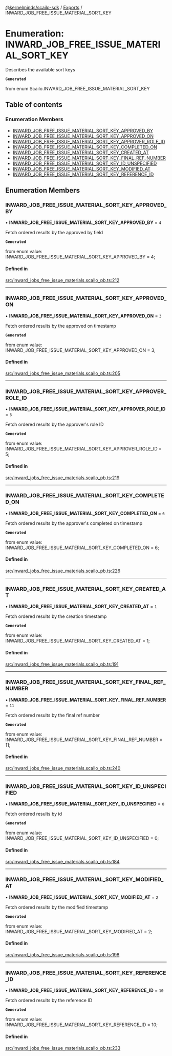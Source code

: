 [@kernelminds/scailo-sdk](../README.md) / [Exports](../modules.md) / INWARD\_JOB\_FREE\_ISSUE\_MATERIAL\_SORT\_KEY

# Enumeration: INWARD\_JOB\_FREE\_ISSUE\_MATERIAL\_SORT\_KEY

Describes the available sort keys

**`Generated`**

from enum Scailo.INWARD_JOB_FREE_ISSUE_MATERIAL_SORT_KEY

## Table of contents

### Enumeration Members

- [INWARD\_JOB\_FREE\_ISSUE\_MATERIAL\_SORT\_KEY\_APPROVED\_BY](INWARD_JOB_FREE_ISSUE_MATERIAL_SORT_KEY.md#inward_job_free_issue_material_sort_key_approved_by)
- [INWARD\_JOB\_FREE\_ISSUE\_MATERIAL\_SORT\_KEY\_APPROVED\_ON](INWARD_JOB_FREE_ISSUE_MATERIAL_SORT_KEY.md#inward_job_free_issue_material_sort_key_approved_on)
- [INWARD\_JOB\_FREE\_ISSUE\_MATERIAL\_SORT\_KEY\_APPROVER\_ROLE\_ID](INWARD_JOB_FREE_ISSUE_MATERIAL_SORT_KEY.md#inward_job_free_issue_material_sort_key_approver_role_id)
- [INWARD\_JOB\_FREE\_ISSUE\_MATERIAL\_SORT\_KEY\_COMPLETED\_ON](INWARD_JOB_FREE_ISSUE_MATERIAL_SORT_KEY.md#inward_job_free_issue_material_sort_key_completed_on)
- [INWARD\_JOB\_FREE\_ISSUE\_MATERIAL\_SORT\_KEY\_CREATED\_AT](INWARD_JOB_FREE_ISSUE_MATERIAL_SORT_KEY.md#inward_job_free_issue_material_sort_key_created_at)
- [INWARD\_JOB\_FREE\_ISSUE\_MATERIAL\_SORT\_KEY\_FINAL\_REF\_NUMBER](INWARD_JOB_FREE_ISSUE_MATERIAL_SORT_KEY.md#inward_job_free_issue_material_sort_key_final_ref_number)
- [INWARD\_JOB\_FREE\_ISSUE\_MATERIAL\_SORT\_KEY\_ID\_UNSPECIFIED](INWARD_JOB_FREE_ISSUE_MATERIAL_SORT_KEY.md#inward_job_free_issue_material_sort_key_id_unspecified)
- [INWARD\_JOB\_FREE\_ISSUE\_MATERIAL\_SORT\_KEY\_MODIFIED\_AT](INWARD_JOB_FREE_ISSUE_MATERIAL_SORT_KEY.md#inward_job_free_issue_material_sort_key_modified_at)
- [INWARD\_JOB\_FREE\_ISSUE\_MATERIAL\_SORT\_KEY\_REFERENCE\_ID](INWARD_JOB_FREE_ISSUE_MATERIAL_SORT_KEY.md#inward_job_free_issue_material_sort_key_reference_id)

## Enumeration Members

### INWARD\_JOB\_FREE\_ISSUE\_MATERIAL\_SORT\_KEY\_APPROVED\_BY

• **INWARD\_JOB\_FREE\_ISSUE\_MATERIAL\_SORT\_KEY\_APPROVED\_BY** = ``4``

Fetch ordered results by the approved by field

**`Generated`**

from enum value: INWARD_JOB_FREE_ISSUE_MATERIAL_SORT_KEY_APPROVED_BY = 4;

#### Defined in

[src/inward_jobs_free_issue_materials.scailo_pb.ts:212](https://github.com/scailo/ts-sdk/blob/c10a36b57201dfa5903d4b53efa1e62aa6208936/src/inward_jobs_free_issue_materials.scailo_pb.ts#L212)

___

### INWARD\_JOB\_FREE\_ISSUE\_MATERIAL\_SORT\_KEY\_APPROVED\_ON

• **INWARD\_JOB\_FREE\_ISSUE\_MATERIAL\_SORT\_KEY\_APPROVED\_ON** = ``3``

Fetch ordered results by the approved on timestamp

**`Generated`**

from enum value: INWARD_JOB_FREE_ISSUE_MATERIAL_SORT_KEY_APPROVED_ON = 3;

#### Defined in

[src/inward_jobs_free_issue_materials.scailo_pb.ts:205](https://github.com/scailo/ts-sdk/blob/c10a36b57201dfa5903d4b53efa1e62aa6208936/src/inward_jobs_free_issue_materials.scailo_pb.ts#L205)

___

### INWARD\_JOB\_FREE\_ISSUE\_MATERIAL\_SORT\_KEY\_APPROVER\_ROLE\_ID

• **INWARD\_JOB\_FREE\_ISSUE\_MATERIAL\_SORT\_KEY\_APPROVER\_ROLE\_ID** = ``5``

Fetch ordered results by the approver's role ID

**`Generated`**

from enum value: INWARD_JOB_FREE_ISSUE_MATERIAL_SORT_KEY_APPROVER_ROLE_ID = 5;

#### Defined in

[src/inward_jobs_free_issue_materials.scailo_pb.ts:219](https://github.com/scailo/ts-sdk/blob/c10a36b57201dfa5903d4b53efa1e62aa6208936/src/inward_jobs_free_issue_materials.scailo_pb.ts#L219)

___

### INWARD\_JOB\_FREE\_ISSUE\_MATERIAL\_SORT\_KEY\_COMPLETED\_ON

• **INWARD\_JOB\_FREE\_ISSUE\_MATERIAL\_SORT\_KEY\_COMPLETED\_ON** = ``6``

Fetch ordered results by the approver's completed on timestamp

**`Generated`**

from enum value: INWARD_JOB_FREE_ISSUE_MATERIAL_SORT_KEY_COMPLETED_ON = 6;

#### Defined in

[src/inward_jobs_free_issue_materials.scailo_pb.ts:226](https://github.com/scailo/ts-sdk/blob/c10a36b57201dfa5903d4b53efa1e62aa6208936/src/inward_jobs_free_issue_materials.scailo_pb.ts#L226)

___

### INWARD\_JOB\_FREE\_ISSUE\_MATERIAL\_SORT\_KEY\_CREATED\_AT

• **INWARD\_JOB\_FREE\_ISSUE\_MATERIAL\_SORT\_KEY\_CREATED\_AT** = ``1``

Fetch ordered results by the creation timestamp

**`Generated`**

from enum value: INWARD_JOB_FREE_ISSUE_MATERIAL_SORT_KEY_CREATED_AT = 1;

#### Defined in

[src/inward_jobs_free_issue_materials.scailo_pb.ts:191](https://github.com/scailo/ts-sdk/blob/c10a36b57201dfa5903d4b53efa1e62aa6208936/src/inward_jobs_free_issue_materials.scailo_pb.ts#L191)

___

### INWARD\_JOB\_FREE\_ISSUE\_MATERIAL\_SORT\_KEY\_FINAL\_REF\_NUMBER

• **INWARD\_JOB\_FREE\_ISSUE\_MATERIAL\_SORT\_KEY\_FINAL\_REF\_NUMBER** = ``11``

Fetch ordered results by the final ref number

**`Generated`**

from enum value: INWARD_JOB_FREE_ISSUE_MATERIAL_SORT_KEY_FINAL_REF_NUMBER = 11;

#### Defined in

[src/inward_jobs_free_issue_materials.scailo_pb.ts:240](https://github.com/scailo/ts-sdk/blob/c10a36b57201dfa5903d4b53efa1e62aa6208936/src/inward_jobs_free_issue_materials.scailo_pb.ts#L240)

___

### INWARD\_JOB\_FREE\_ISSUE\_MATERIAL\_SORT\_KEY\_ID\_UNSPECIFIED

• **INWARD\_JOB\_FREE\_ISSUE\_MATERIAL\_SORT\_KEY\_ID\_UNSPECIFIED** = ``0``

Fetch ordered results by id

**`Generated`**

from enum value: INWARD_JOB_FREE_ISSUE_MATERIAL_SORT_KEY_ID_UNSPECIFIED = 0;

#### Defined in

[src/inward_jobs_free_issue_materials.scailo_pb.ts:184](https://github.com/scailo/ts-sdk/blob/c10a36b57201dfa5903d4b53efa1e62aa6208936/src/inward_jobs_free_issue_materials.scailo_pb.ts#L184)

___

### INWARD\_JOB\_FREE\_ISSUE\_MATERIAL\_SORT\_KEY\_MODIFIED\_AT

• **INWARD\_JOB\_FREE\_ISSUE\_MATERIAL\_SORT\_KEY\_MODIFIED\_AT** = ``2``

Fetch ordered results by the modified timestamp

**`Generated`**

from enum value: INWARD_JOB_FREE_ISSUE_MATERIAL_SORT_KEY_MODIFIED_AT = 2;

#### Defined in

[src/inward_jobs_free_issue_materials.scailo_pb.ts:198](https://github.com/scailo/ts-sdk/blob/c10a36b57201dfa5903d4b53efa1e62aa6208936/src/inward_jobs_free_issue_materials.scailo_pb.ts#L198)

___

### INWARD\_JOB\_FREE\_ISSUE\_MATERIAL\_SORT\_KEY\_REFERENCE\_ID

• **INWARD\_JOB\_FREE\_ISSUE\_MATERIAL\_SORT\_KEY\_REFERENCE\_ID** = ``10``

Fetch ordered results by the reference ID

**`Generated`**

from enum value: INWARD_JOB_FREE_ISSUE_MATERIAL_SORT_KEY_REFERENCE_ID = 10;

#### Defined in

[src/inward_jobs_free_issue_materials.scailo_pb.ts:233](https://github.com/scailo/ts-sdk/blob/c10a36b57201dfa5903d4b53efa1e62aa6208936/src/inward_jobs_free_issue_materials.scailo_pb.ts#L233)
